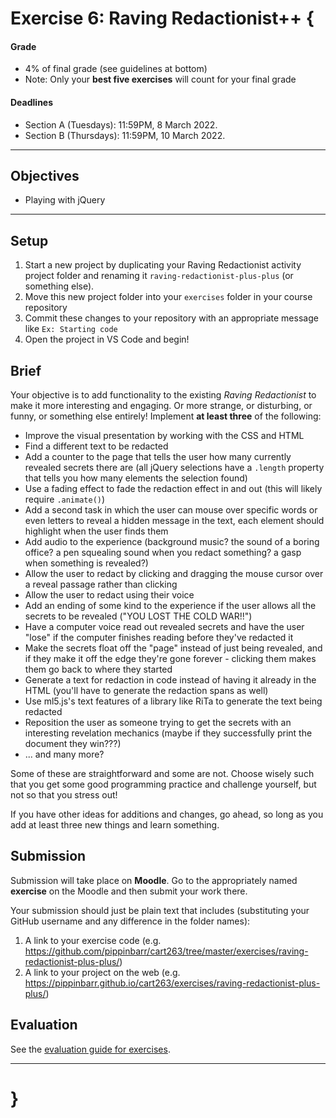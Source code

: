 # Exercise 6: Raving Redactionist++ {

#### Grade

- 4% of final grade (see guidelines at bottom)
- Note: Only your **best five exercises** will count for your final grade

#### Deadlines

- Section A (Tuesdays): 11:59PM, 8 March 2022.
- Section B (Thursdays): 11:59PM, 10 March 2022.

---

## Objectives

* Playing with jQuery

---

## Setup

1. Start a new project by duplicating your Raving Redactionist activity project folder and renaming it `raving-redactionist-plus-plus` (or something else).
2. Move this new project folder into your `exercises` folder in your course repository
3. Commit these changes to your repository with an appropriate message like `Ex: Starting code`
4. Open the project in VS Code and begin!

## Brief

Your objective is to add functionality to the existing *Raving Redactionist* to make it more interesting and engaging. Or more strange, or disturbing, or funny, or something else entirely! Implement **at least three** of the following:

- Improve the visual presentation by working with the CSS and HTML
- Find a different text to be redacted
- Add a counter to the page that tells the user how many currently revealed secrets there are (all jQuery selections have a `.length` property that tells you how many elements the selection found)
- Use a fading effect to fade the redaction effect in and out (this will likely require `.animate()`)
- Add a second task in which the user can mouse over specific words or even letters to reveal a hidden message in the text, each element should highlight when the user finds them
- Add audio to the experience (background music? the sound of a boring office? a pen squealing sound when you redact something? a gasp when something is revealed?)
- Allow the user to redact by clicking and dragging the mouse cursor over a reveal passage rather than clicking
- Allow the user to redact using their voice
- Add an ending of some kind to the experience if the user allows all the secrets to be revealed ("YOU LOST THE COLD WAR!!")
- Have a computer voice read out revealed secrets and have the user "lose" if the computer finishes reading before they've redacted it
- Make the secrets float off the "page" instead of just being revealed, and if they make it off the edge they're gone forever - clicking them makes them go back to where they started
- Generate a text for redaction in code instead of having it already in the HTML (you'll have to generate the redaction spans as well)
- Use ml5.js's text features of a library like RiTa to generate the text being redacted
- Reposition the user as someone trying to get the secrets with an interesting revelation mechanics (maybe if they successfully print the document they win???)
- ... and many more?

Some of these are straightforward and some are not. Choose wisely such that you get some good programming practice and challenge yourself, but not so that you stress out!

If you have other ideas for additions and changes, go ahead, so long as you add at least three new things and learn something.

## Submission

Submission will take place on **Moodle**. Go to the appropriately named **exercise** on the Moodle and then submit your work there.

Your submission should just be plain text that includes (substituting your GitHub username and any difference in the folder names):

1. A link to your exercise code (e.g. <https://github.com/pippinbarr/cart263/tree/master/exercises/raving-redactionist-plus-plus/>)
2. A link to your project on the web (e.g. <https://pippinbarr.github.io/cart263/exercises/raving-redactionist-plus-plus/>)

## Evaluation

See the [evaluation guide for exercises](./evaluation-guide).

---

# }
